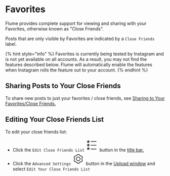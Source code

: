 # Favorites

Flume provides complete support for viewing and sharing with your Favorites, otherwise known as "Close Friends".

Posts that are only visible by Favorites are indicated by a `Close Friends` label.

{% hint style="info" %}
Favorites is currently being tested by Instagram and is not yet available on all accounts. As a result, you may not find the features described below. Flume will automatically enable the features when Instagram rolls the feature out to your account.
{% endhint %}

## Sharing Posts to Your Close Friends

To share new posts to just your favorites / close friends, see [Sharing to Your Favorites/Close Friends.](../upload.md#sharing-to-your-favorites-close-friends)

## Editing Your Close Friends List

To edit your close friends list:

* Click the `Edit Close Friends List` ![](../../.gitbook/assets/profile-editfavorites.png) button in the [title bar.](../../misc/glossary.md#title-bar)
* Click the `Advanced Settings` ![](../../.gitbook/assets/settings.png) button in the [Upload window](../upload.md#advanced-settings) and select `Edit Your Close Friends List`



